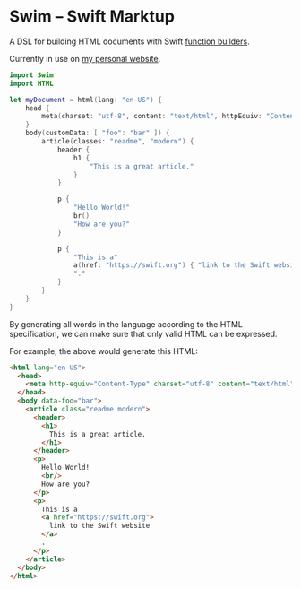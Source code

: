 # Swim – Swift Marktup

A DSL for building HTML documents with Swift [function builders].

Currently in use on [my personal website].

```swift
import Swim
import HTML

let myDocument = html(lang: "en-US") {
    head {
        meta(charset: "utf-8", content: "text/html", httpEquiv: "Content-Type")
    }
    body(customData: [ "foo": "bar" ]) {
        article(classes: "readme", "modern") {
            header {
                h1 {
                    "This is a great article."
                }
            }

            p {
                "Hello World!"
                br()
                "How are you?"
            }

            p {
                "This is a"
                a(href: "https://swift.org") { "link to the Swift website" }
                "."
            }
        }
    }
}
```

By generating all words in the language according to the HTML specification, we can make sure that only valid HTML can be expressed.

For example, the above would generate this HTML:

```html
<html lang="en-US">
  <head>
    <meta http-equiv="Content-Type" charset="utf-8" content="text/html" />
  </head>
  <body data-foo="bar">
    <article class="readme modern">
      <header>
        <h1>
          This is a great article.
        </h1>
      </header>
      <p>
        Hello World!
        <br/>
        How are you?
      </p>
      <p>
        This is a
        <a href="https://swift.org">
          link to the Swift website
        </a>
        .
      </p>
    </article>
  </body>
</html>
```

[function builders]: https://github.com/apple/swift-evolution/blob/9992cf3c11c2d5e0ea20bee98657d93902d5b174/proposals/XXXX-function-builders.md
[my personal website]: http://github.com/robb/robb.swift
